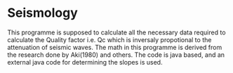 # Seismology
This programme is supposed to calculate all the necessary data required to calculate the Quality factor i.e. Qc which is 
inversaly propotional to the attenuation of seismic waves. 
The math in this programme is derived from the research done by Aki(1980) and others.
The code is java based, and an external java code for determining the slopes is used.

